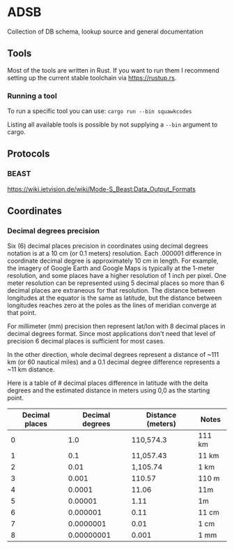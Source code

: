 # ADSB

Collection of DB schema, lookup source and general documentation

## Tools

Most of the tools are written in Rust. If you want to run them I recommend setting up the current stable toolchain
via https://rustup.rs.

### Running a tool

To run a specific tool you can use:
`cargo run --bin squawkcodes`

Listing all available tools is possible by not supplying a `--bin` argument to cargo.

## Protocols

### BEAST

https://wiki.jetvision.de/wiki/Mode-S_Beast:Data_Output_Formats

## Coordinates

### Decimal degrees precision

Six (6) decimal places precision in coordinates using decimal degrees notation is at a 10 cm (or 0.1 meters) resolution.
Each .000001 difference in coordinate decimal degree is approximately 10 cm in length. For example, the imagery of
Google Earth and Google Maps is typically at the 1-meter resolution, and some places have a higher resolution of 1 inch
per pixel. One meter resolution can be represented using 5 decimal places so more than 6 decimal places are extraneous
for that resolution. The distance between longitudes at the equator is the same as latitude, but the distance between
longitudes reaches zero at the poles as the lines of meridian converge at that point.

For millimeter (mm) precision then represent lat/lon with 8 decimal places in decimal degrees format. Since most
applications don't need that level of precision 6 decimal places is sufficient for most cases.

In the other direction, whole decimal degrees represent a distance of ~111 km (or 60 nautical miles) and a 0.1 decimal
degree difference represents a ~11 km distance.

Here is a table of # decimal places difference in latitude with the delta degrees and the estimated distance in meters
using 0,0 as the starting point.

| Decimal places | Decimal degrees | Distance (meters) | Notes  |
|----------------|-----------------|-------------------|--------| 
| 0              | 1.0             | 110,574.3         | 111 km | 
| 1              | 0.1             | 11,057.43         | 11 km  | 
| 2              | 0.01            | 1,105.74          | 1 km   | 
| 3              | 0.001           | 110.57            | 110 m  | 	
| 4              | 0.0001          | 11.06             | 11m    | 
| 5              | 0.00001         | 1.11              | 1m     | 
| 6              | 0.000001        | 0.11              | 11 cm  | 
| 7              | 0.0000001       | 0.01              | 1 cm   | 
| 8              | 0.00000001      | 0.001             | 1 mm   |
